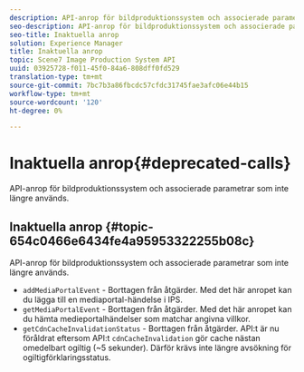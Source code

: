 ```yaml
---
description: API-anrop för bildproduktionssystem och associerade parametrar som inte längre används.
seo-description: API-anrop för bildproduktionssystem och associerade parametrar som inte längre används.
seo-title: Inaktuella anrop
solution: Experience Manager
title: Inaktuella anrop
topic: Scene7 Image Production System API
uuid: 03925728-f011-45f0-84a6-808dff0fd529
translation-type: tm+mt
source-git-commit: 7bc7b3a86fbcdc57cfdc31745fae3afc06e44b15
workflow-type: tm+mt
source-wordcount: '120'
ht-degree: 0%

---
```



# Inaktuella anrop{#deprecated-calls}

API-anrop för bildproduktionssystem och associerade parametrar som inte längre används.

## Inaktuella anrop {#topic-654c0466e6434fe4a95953322255b08c}

API-anrop för bildproduktionssystem och associerade parametrar som inte längre används.

* `addMediaPortalEvent` - Borttagen från åtgärder. Med det här anropet kan du lägga till en mediaportal-händelse i IPS.
* `getMediaPortalEvent` - Borttagen från åtgärder. Med det här anropet kan du hämta medieportalhändelser som matchar angivna villkor.
* `getCdnCacheInvalidationStatus` - Borttagen från åtgärder. API:t är nu föråldrat eftersom API:t `cdnCacheInvalidation` gör cache nästan omedelbart ogiltig (~5 sekunder). Därför krävs inte längre avsökning för ogiltigförklaringsstatus.

